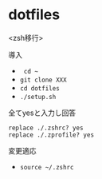 # dotfiles
<zsh移行>

導入
- ``` cd ~```
- ``` git clone XXX ```
- ``` cd dotfiles ```
- ``` ./setup.sh ```

全てyesと入力し回答
```
replace ./.zshrc? yes
replace ./.zprofile? yes
```

変更適応
- ``` source ~/.zshrc ```